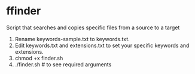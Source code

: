 ffinder
=======

Script that searches and copies specific files from a source to a target

1) Rename keywords-sample.txt to keywords.txt.
2) Edit keywords.txt and extensions.txt to set your specific keywords and extensions.
3) chmod +x finder.sh
4) ./finder.sh # to see required arguments
